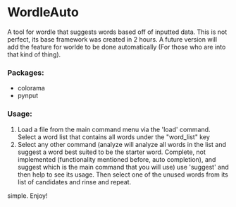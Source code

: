 # WordleAuto
A tool for wordle that suggests words based off of inputted data. This is not perfect, its base framework was created in 2 hours.
A future version will add the feature for worlde to be done automatically (For those who are into that kind of thing).

### Packages:
- colorama
- pynput

### Usage:
1. Load a file from the main command menu via the 'load' command. Select a word list that contains all words under the "word_list" key
2. Select any other command (analyze will analyze all words in the list and suggest a word best suited to be the starter word. Complete, not implemented (functionality mentioned before, auto completion), and suggest which is the main command that you will use)
use 'suggest' and then help to see its usage. Then select one of the unused words from its list of candidates and rinse and repeat.

simple.
Enjoy!
